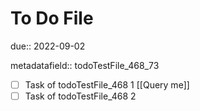 # To Do File

due:: 2022-09-02

metadatafield:: todoTestFile_468\_73

- [ ] Task of todoTestFile_468 1 [[Query me]]
- [ ] Task of todoTestFile_468 2
